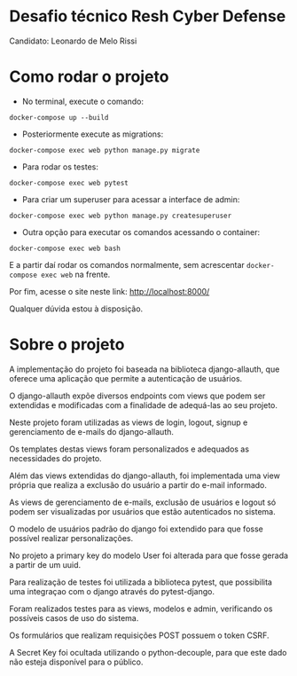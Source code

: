 # Desafio técnico Resh Cyber Defense
Candidato: Leonardo de Melo Rissi

# Como rodar o projeto

- No terminal, execute o comando:
```
docker-compose up --build
```

- Posteriormente execute as migrations:
```
docker-compose exec web python manage.py migrate
```

- Para rodar os testes:
```
docker-compose exec web pytest
```

- Para criar um superuser para acessar a interface de admin:
```
docker-compose exec web python manage.py createsuperuser
```

- Outra opção para executar os comandos acessando o container:
```
docker-compose exec web bash
```

E a partir daí rodar os comandos normalmente, sem acrescentar `docker-compose exec web` na frente.

Por fim, acesse o site neste link: [http://localhost:8000/](http://localhost:8000/)

Qualquer dúvida estou à disposição.

# Sobre o projeto

A implementação do projeto foi baseada na biblioteca django-allauth, que oferece uma aplicação que permite a autenticação de usuários.

O django-allauth expõe diversos endpoints com views que podem ser extendidas e modificadas com a finalidade de adequá-las ao seu projeto.

Neste projeto foram utilizadas as views de login, logout, signup e gerenciamento de e-mails do django-allauth.

Os templates destas views foram personalizados e adequados as necessidades do projeto.

Além das views extendidas do django-allauth, foi implementada uma view própria que realiza a exclusão do usuário a partir do e-mail informado.

As views de gerenciamento de e-mails, exclusão de usuários e logout só podem ser visualizadas por usuários que estão autenticados no sistema.

O modelo de usuários padrão do django foi extendido para que fosse possível realizar personalizações. 

No projeto a primary key do modelo User foi alterada para que fosse gerada a partir de um uuid.

Para realização de testes foi utilizada a biblioteca pytest, que possibilita uma integraçao com o django através do pytest-django.

Foram realizados testes para as views, modelos e admin, verificando os possíveis casos de uso do sistema.

Os formulários que realizam requisições POST possuem o token CSRF.

A Secret Key foi ocultada utilizando o python-decouple, para que este dado não esteja disponível para o público.